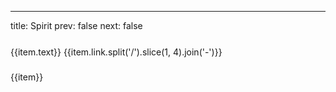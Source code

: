 ---
title: Spirit
prev: false
next: false

<script setup>
import { useData } from 'vitepress'

const { site } = useData()

</script>



<div v-for="(item, index) in site.themeConfig.sidebar[1].items" style="line-height:40px">
  <a :href="item.link" :class="$style.a"> {{item.text}} </a>
  <span :class="$style.span">{{item.link.split('/').slice(1, 4).join('-')}}</span>
</div>

<div v-for="(item, index) in $frontmatter.tags" style="line-height:40px">
  <span>{{item}}</span>
</div>

<style module>
.a {
  cursor: pointer;
  text-decoration:none;
}
.span{
  float: right;
}
</style>
